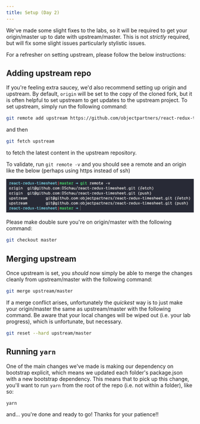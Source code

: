 ```yaml
---
title: Setup (Day 2)
---
```


We've made some slight fixes to the labs, so it will be required to get your origin/master up to date with upstream/master. This is not _strictly_ required, but will fix some slight issues particularly stylistic issues.

For a refresher on setting upstream, please follow the below instructions:

## Adding upstream repo

If you're feeling extra saucey, we'd also recommend setting up origin and upstream. By default, `origin` will be set to the copy of the cloned fork, but it is often helpful to set upstream to get updates to the upstream project. To set upstream, simply run the following command:

```bash
git remote add upstream https://github.com/objectpartners/react-redux-timesheet.git
```

and then

```bash
git fetch upstream
```

to fetch the latest content in the upstream repository.

To validate, run `git remote -v` and you should see a remote and an origin like the below (perhaps using https instead of ssh)

![Remote upstream](./images/upstream.png)

Please make double sure you're on origin/master with the following command:

```bash
git checkout master
```

## Merging upstream

Once upstream is set, you _should_ now simply be able to merge the changes cleanly from upstream/master with the following command:

```bash
git merge upstream/master
```

If a merge conflict arises, unfortunately the _quickest_ way is to just make your origin/master the same as upstream/master with the following command. Be aware that your local changes will be wiped out (i.e. your lab progress), which is unfortunate, but necessary.

```bash
git reset --hard upstream/master
```

## Running `yarn`

One of the main changes we've made is making our dependency on bootstrap explicit, which means we updated each folder's package.json with a new bootstrap dependency. This means that to pick up this change, you'll want to run `yarn` from the root of the repo (i.e. not within a folder), like so:

```bash
yarn
```

and... you're done and ready to go! Thanks for your patience!!

